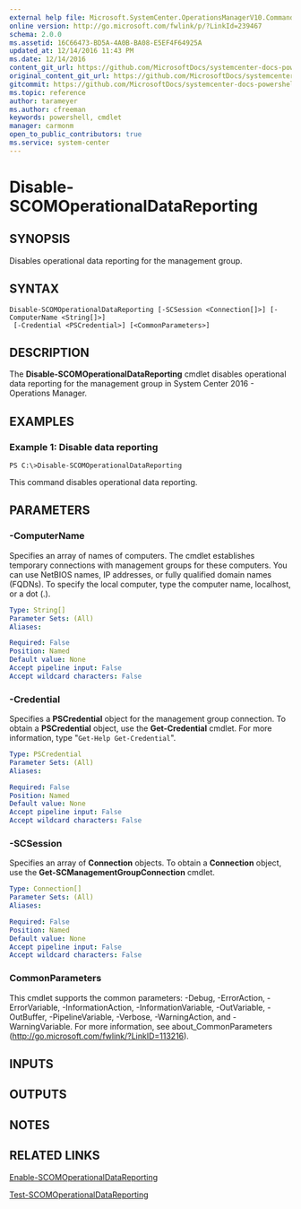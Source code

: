 ```yaml
---
external help file: Microsoft.SystemCenter.OperationsManagerV10.Commands.dll-Help.xml
online version: http://go.microsoft.com/fwlink/p/?LinkId=239467
schema: 2.0.0
ms.assetid: 16C66473-BD5A-4A0B-BA08-E5EF4F64925A
updated_at: 12/14/2016 11:43 PM
ms.date: 12/14/2016
content_git_url: https://github.com/MicrosoftDocs/systemcenter-docs-powershell/blob/master/systemcenter-cmdlets/SystemCenter2016/OperationsManager/v1.0/Disable-SCOMOperationalDataReporting.md
original_content_git_url: https://github.com/MicrosoftDocs/systemcenter-docs-powershell/blob/master/systemcenter-cmdlets/SystemCenter2016/OperationsManager/v1.0/Disable-SCOMOperationalDataReporting.md
gitcommit: https://github.com/MicrosoftDocs/systemcenter-docs-powershell/blob/96cd9bd2780eb6b78c540fa00d3b8a4313e3ed40/systemcenter-cmdlets/SystemCenter2016/OperationsManager/v1.0/Disable-SCOMOperationalDataReporting.md
ms.topic: reference
author: tarameyer
ms.author: cfreeman
keywords: powershell, cmdlet
manager: carmonm
open_to_public_contributors: true
ms.service: system-center
---
```


# Disable-SCOMOperationalDataReporting

## SYNOPSIS
Disables operational data reporting for the management group.

## SYNTAX

```
Disable-SCOMOperationalDataReporting [-SCSession <Connection[]>] [-ComputerName <String[]>]
 [-Credential <PSCredential>] [<CommonParameters>]
```

## DESCRIPTION
The **Disable-SCOMOperationalDataReporting** cmdlet disables operational data reporting for the management group in System Center 2016 - Operations Manager.

## EXAMPLES

### Example 1: Disable data reporting
```
PS C:\>Disable-SCOMOperationalDataReporting
```

This command disables operational data reporting.

## PARAMETERS

### -ComputerName
Specifies an array of names of computers.
The cmdlet establishes temporary connections with management groups for these computers.
You can use NetBIOS names, IP addresses, or fully qualified domain names (FQDNs).
To specify the local computer, type the computer name, localhost, or a dot (.).

```yaml
Type: String[]
Parameter Sets: (All)
Aliases: 

Required: False
Position: Named
Default value: None
Accept pipeline input: False
Accept wildcard characters: False
```

### -Credential
Specifies a **PSCredential** object for the management group connection.
To obtain a **PSCredential** object, use the **Get-Credential** cmdlet.
For more information, type "`Get-Help Get-Credential`".

```yaml
Type: PSCredential
Parameter Sets: (All)
Aliases: 

Required: False
Position: Named
Default value: None
Accept pipeline input: False
Accept wildcard characters: False
```

### -SCSession
Specifies an array of **Connection** objects.
To obtain a **Connection** object, use the **Get-SCManagementGroupConnection** cmdlet.

```yaml
Type: Connection[]
Parameter Sets: (All)
Aliases: 

Required: False
Position: Named
Default value: None
Accept pipeline input: False
Accept wildcard characters: False
```

### CommonParameters
This cmdlet supports the common parameters: -Debug, -ErrorAction, -ErrorVariable, -InformationAction, -InformationVariable, -OutVariable, -OutBuffer, -PipelineVariable, -Verbose, -WarningAction, and -WarningVariable. For more information, see about_CommonParameters (http://go.microsoft.com/fwlink/?LinkID=113216).

## INPUTS

## OUTPUTS

## NOTES

## RELATED LINKS

[Enable-SCOMOperationalDataReporting](xref:SystemCenter2016/OperationsManager/v1.0/Enable-SCOMOperationalDataReporting.md)

[Test-SCOMOperationalDataReporting](xref:SystemCenter2016/OperationsManager/v1.0/Test-SCOMOperationalDataReporting.md)

